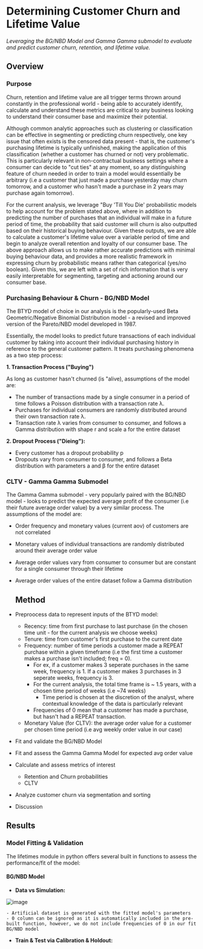 # Determining Customer Churn and Lifetime Value
*Leveraging the BG/NBD Model and Gamma Gamma submodel to evaluate and predict customer churn, retention, and lifetime value.*

## Overview
### Purpose
Churn, retention and lifetime value are all trigger terms thrown around constantly in the professional world  - being able to accurately identify, calculate and understand these metrics are critical to any business looking to understand their consumer base and maximize their potential.

Although common analytic approaches such as clustering or classification can be effective in segmenting or predicting churn respectively, one key issue that often exists is the censored data present - that is, the customer's purchasing lifetime is typically unfinished, making the application of this classification (whether a customer has churned or not) very problematic. This is particularly relevant in non-contractual business settings where a consumer can decide to "cut ties" at any moment, so any distinguishing feature of churn needed in order to train a model would essentially be arbitrary (i.e a customer that just made a purchase yesterday may churn tomorrow, and a customer who hasn't made a purchase in 2 years may purchase again tomorrow).

For the current analysis, we leverage "Buy 'Till You Die' probabilistic models to help account for the problem stated above, where in addition to predicting the number of purchases that an individual will make in a future period of time, the probability that said customer will churn is also outputted based on their historical buying behaviour. Given these outputs, we are able to calculate a customer's lifetime value over a variable period of time and begin to analyze overall retention and loyalty of our consumer base. The above approach allows us to make rather accurate predictions with minimal buying behaviour data, and provides a more realistic framework in expressing churn by 
probabilistic means rather than categorical (yes/no boolean). Given this, we are left with a set of rich information that is very easily interpretable for segmenting, targeting and actioning around our consumer base.

### Purchasing Behaviour & Churn - BG/NBD Model
The BTYD model of choice in our analysis is the popularly-used Beta Geometric/Negative Binomial Distribution model - a revised and improved version of the Pareto/NBD model developed in 1987.

Essentially, the model looks to predict future transactions of each individual customer by taking into account their individual purchasing history in reference to the general customer pattern. It treats purchasing phenomena as a two step process: 

**1. Transaction Process ("Buying")**

As long as customer hasn't churned (is "alive), assumptions of the model are:
  - The number of transactions made by a single consumer in a period of time follows a Poisson distribution with a transaction rate λ.
  - Purchases for individual consumers are randomly distributed around their own transaction rate λ.
  - Transaction rate λ varies from consumer to consumer, and follows a Gamma distribution with shape r and scale a for the entire dataset

**2. Dropout Process ("Dieing"):**
   - Every customer has a dropout probability p
   - Dropouts vary from consumer to consumer, and follows a Beta distribution with parameters a and β for the entire dataset

### CLTV - Gamma Gamma Submodel
The Gamma Gamma submodel - very popularly paired with the BG/NBD model - looks to predict the expected average profit of the consumer (i.e their future average order value) by a very similar process. The assumptions of the model are:
- Order frequency and monetary values (current aov) of customers are not correlated
- Monetary values of individual transactions are randomly distributed around their average order value
- Average order values vary from consumer to consumer but are constant for a single consumer through their lifetime
- Average order values of the entire dataset follow a Gamma distribution

  ## Method
- Preproocess data to represent inputs of the BTYD model:
  - Recency: time from first purchase to last purchase (in the chosen time unit - for the current analysis we choose weeks)
  - Tenure: time from customer's first purchase to the current date
  - Frequency: number of time periods a customer made a REPEAT purchase within a given timeframe (i.e the first time a customer makes a purchase isn't included; freq = 0).
      - For ex, if a customer makes 3 seperate purchases in the same week, frequency is 1. If a customer makes 3 purchases in 3 seperate weeks, frequency is 3.
      - For the current analysis, the total time frame is ~ 1.5 years, with a chosen time period of weeks (i.e ~74 weeks)
          - Time period is chosen at the discretion of the analyst, where contextual knowledge of the data is particularly relevant
      - Frequencies of 0 mean that a customer has made a purchase, but hasn't had a REPEAT transaction.
  - Monetary Value (for CLTV): the average order value for a customer per chosen time period (i.e avg weekly order value in our case)
  
- Fit and validate the BG/NBD Model
- Fit and assess the Gamma Gamma Model for expected avg order value
- Calculate and assess metrics of interest
    - Retention and Churn probabilities
    - CLTV
- Analyze customer churn via segmentation and sorting
- Discussion

## Results 
### Model Fitting & Validation 
The lifetimes module in python offers several built in functions to assess the performance/fit of the model:

#### BG/NBD Model 
- **Data vs Simulation:**

![image](https://github.com/a-memme/Customer_Churn_and_CLTV/assets/79600550/c871c777-6d4d-4a19-8cf9-b0ffed6ab506) 


    - Artificial dataset is generated with the fitted model's parameters
    - 0 column can be ignored as it is automatically included in the pre-built function, however, we do not include frequencies of 0 in our fit BG/NBD model
  
- **Train & Test via Calibration & Holdout:**
